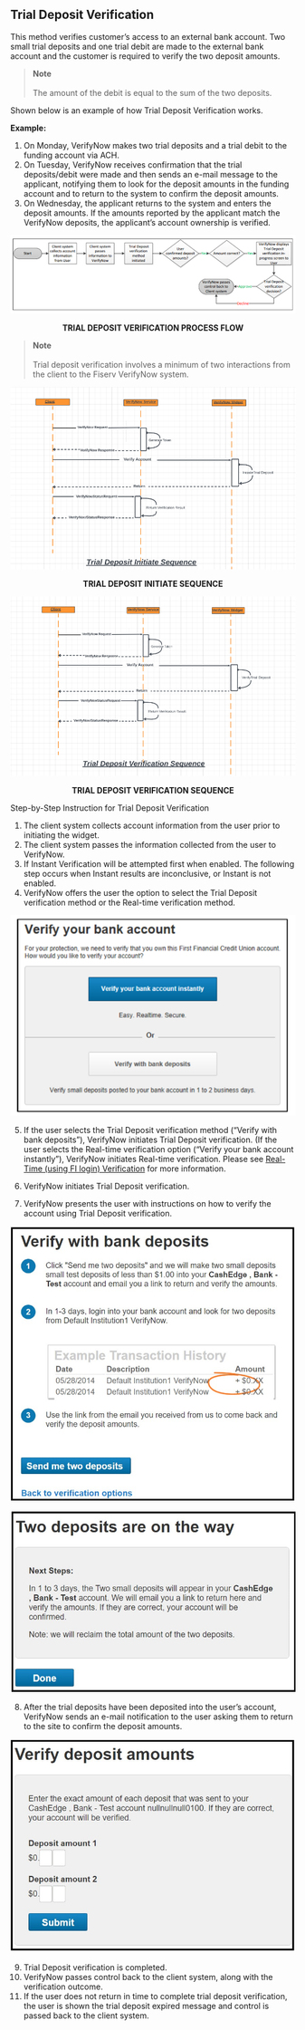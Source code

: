 ## Trial Deposit Verification

This method verifies customer’s access to an external bank account. Two small trial deposits and one trial debit are made to the external bank account and the customer is required to verify the two deposit amounts.  

>**Note**<br/><br/> The amount of the debit is equal to the sum of the two deposits.

Shown below is an example of how Trial Deposit Verification works.

<b>Example:</b> 
1. On Monday, VerifyNow makes two trial deposits and a trial debit to the funding account via ACH. 
2. On Tuesday, VerifyNow receives confirmation that the trial deposits/debit were made and then sends an e-mail message to the applicant, notifying them to look for the deposit amounts in the funding account and to return to the system to confirm the deposit amounts. 
3. On Wednesday, the applicant returns to the system and enters the deposit amounts. If the amounts reported by the applicant match the VerifyNow deposits, the applicant’s account ownership is verified.

<center>

![Images](../../assets/images/td-process-flow.png)

<b>TRIAL DEPOSIT VERIFICATION PROCESS FLOW</b>
</center>


>**Note** <br/><br/> Trial deposit verification involves a minimum of two interactions from the client to the Fiserv VerifyNow system.

<center>

![Images](../../assets/images/td-sequence1.png)

<b>TRIAL DEPOSIT INITIATE SEQUENCE</b>
</center>

<center>

![Images](../../assets/images/td-sequence2.png)

<b>TRIAL DEPOSIT VERIFICATION SEQUENCE</b>

</center>

Step-by-Step Instruction for Trial Deposit Verification

1.	The client system collects account information from the user prior to initiating the widget.                       
2.	The client system passes the information collected from the user to VerifyNow.
3.	If Instant Verification will be attempted first when enabled. The following step occurs when Instant results are inconclusive, or Instant is not enabled.
4.	VerifyNow offers the user the option to select the Trial Deposit verification method or the Real-time verification method.

<center>

![Images](../../assets/images/50-50-page.png)

</center>

5.	If the user selects the Trial Deposit verification method (“Verify with bank deposits”), VerifyNow initiates Trial Deposit verification. (If the user selects the Real-time verification option (“Verify your bank account instantly”), VerifyNow initiates Real-time verification. Please see [Real-Time (using FI login) Verification](?path=docs/verifynow-account-verification-method/real-time-verification.md) for more information.

6.	VerifyNow initiates Trial Deposit verification.
7.	VerifyNow presents the user with instructions on how to verify the account using Trial Deposit verification.

<center>

![Images](../../assets/images/verify-with-bank-deposit.png)

</center>
<center>

![Images](../../assets/images/two-deposit-on-way.png)

</center>

8.	After the trial deposits have been deposited into the user’s account, VerifyNow sends an e-mail notification to the user asking them to return to the site to confirm the deposit amounts.

<center>

![Images](../../assets/images/verify-deposit-amount.png)

</center>

9.	Trial Deposit verification is completed.
10.	VerifyNow passes control back to the client system, along with the verification outcome.
11.	If the user does not return in time to complete trial deposit verification, the user is shown the trial deposit expired message and control is passed back to the client system.


